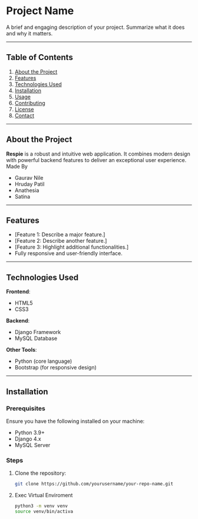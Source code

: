 # Project Name

A brief and engaging description of your project. Summarize what it does and why it matters.

---

## Table of Contents

1. [About the Project](#about-the-project)
2. [Features](#features)
3. [Technologies Used](#technologies-used)
4. [Installation](#installation)
5. [Usage](#usage)
6. [Contributing](#contributing)
7. [License](#license)
8. [Contact](#contact)

---

## About the Project

**Respie** is a robust and intuitive web application. It combines modern design with powerful backend features to deliver an exceptional user experience.
Made By

 - Gaurav Nile
 - Hruday Patil
 - Anathesia
 - Satina
---

## Features

- [Feature 1: Describe a major feature.]
- [Feature 2: Describe another feature.]
- [Feature 3: Highlight additional functionalities.]
- Fully responsive and user-friendly interface.

---

## Technologies Used

**Frontend**:
- HTML5
- CSS3

**Backend**:
- Django Framework
- MySQL Database

**Other Tools**:
- Python (core language)
- Bootstrap (for responsive design)

---

## Installation

### Prerequisites

Ensure you have the following installed on your machine:

- Python 3.9+
- Django 4.x
- MySQL Server

### Steps

1. Clone the repository:
   ```bash
   git clone https://github.com/yourusername/your-repo-name.git
2. Exec Virtual Enviroment
   ```bash
   python3 -m venv venv
   source venv/bin/activa
